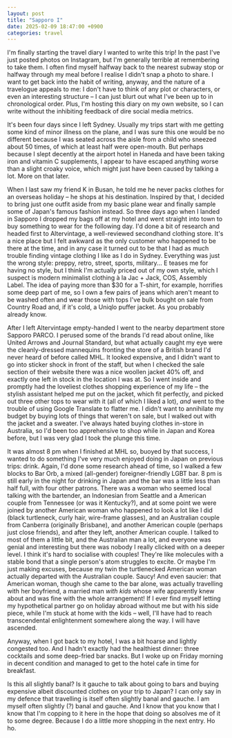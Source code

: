```yaml
---
layout: post
title: "Sapporo I"
date: 2025-02-09 18:47:00 +0900
categories: travel
---
```


I'm finally starting the travel diary I wanted to write this trip! In the past I've just posted photos on Instagram, but I'm generally terrible at remembering to take them. I often find myself halfway back to the nearest subway stop or halfway through my meal before I realise I didn't snap a photo to share. I want to get back into the habit of writing, anyway, and the nature of a travelogue appeals to me: I don't have to think of any plot or characters, or even an interesting structure – I can just blurt out what I've been up to in chronological order. Plus, I'm hosting this diary on my own website, so I can write without the inhibiting feedback of dire social media metrics. 

It's been four days since I left Sydney. Usually my trips start with me getting some kind of minor illness on the plane, and I was sure this one would be no different because I was seated across the aisle from a child who sneezed about 50 times, of which at least half were open-mouth. But perhaps because I slept decently at the airport hotel in Haneda and have been taking iron and vitamin C supplements, I appear to have escaped anything worse than a slight croaky voice, which might just have been caused by talking a lot. More on that later.

When I last saw my friend K in Busan, he told me he never packs clothes for an overseas holiday – he shops at his destination. Inspired by that, I decided to bring just one outfit aside from my basic plane wear and finally sample some of Japan's famous fashion instead. So three days ago when I landed in Sapporo I dropped my bags off at my hotel and went straight into town to buy something to wear for the following day. I'd done a bit of research and headed first to Altervintage, a well-reviewed secondhand clothing store. It's a nice place but I felt awkward as the only customer who happened to be there at the time, and in any case it turned out to be that I had as much trouble finding vintage clothing I like as I do in Sydney. Everything was just the wrong style: preppy, retro, street, sports, military... E teases me for having no style, but I think I'm actually priced out of my own style, which I suspect is modern minimalist clothing à la Jac + Jack, COS, Assembly Label. The idea of paying more than $30 for a T-shirt, for example, horrifies some deep part of me, so I own a few pairs of jeans which aren't meant to be washed often and wear those with tops I've bulk bought on sale from Country Road and, if it's cold, a Uniqlo puffer jacket. As you probably already know.

After I left Altervintage empty-handed I went to the nearby department store Sapporo PARCO. I perused some of the brands I'd read about online, like United Arrows and Journal Standard, but what actually caught my eye were the cleanly-dressed mannequins fronting the store of a British brand I'd never heard of before called MHL. It looked expensive, and I didn't want to go into sticker shock in front of the staff, but when I checked the sale section of their website there was a nice woollen jacket 40% off, and exactly one left in stock in the location I was at. So I went inside and promptly had the loveliest clothes shopping experience of my life – the stylish assistant helped me put on the jacket, which fit perfectly, and picked out three other tops to wear with it (all of which I liked a lot), *and* went to the trouble of using Google Translate to flatter me. I didn't want to annihilate my budget by buying lots of things that weren't on sale, but I walked out with the jacket and a sweater. I've always hated buying clothes in-store in Australia, so I'd been too apprehensive to shop while in Japan and Korea before, but I was very glad I took the plunge this time.

It was almost 8 pm when I finished at MHL so, buoyed by that success, I wanted to do something I've very much enjoyed doing in Japan on previous trips: drink. Again, I'd done some research ahead of time, so I walked a few blocks to Bar Orb, a mixed (all-gender) foreigner-friendly LGBT bar. 8 pm is still early in the night for drinking in Japan and the bar was a little less than half full, with four other patrons. There was a woman who seemed local talking with the bartender, an Indonesian from Seattle and a American couple from Tennessee (or was it Kentucky?), and at some point we were joined by another American woman who happened to look a lot like I did (black turtleneck, curly hair, wire-frame glasses), and an Australian couple from Canberra (originally Brisbane), and another American couple (perhaps just close friends), and after they left, another American couple. I talked to most of them a little bit, and the Australian man a lot, and everyone was genial and interesting but there was nobody I really clicked with on a deeper level. I think it's hard to socialise with couples! They're like molecules with a stable bond that a single person's atom struggles to excite. Or maybe I'm just making excuses, because my twin the turtlenecked American woman actually departed with the Australian couple. Saucy! And even saucier: that American woman, though she came to the bar alone, was actually travelling with her boyfriend, a married man *with kids* whose wife apparently knew about and was fine with the whole arrangement! If I ever find myself letting my hypothetical partner go on holiday abroad without me but with his side piece, while I'm stuck at home with the kids – well, I'll have had to reach transcendental enlightenment somewhere along the way. I will have ascended.

Anyway, when I got back to my hotel, I was a bit hoarse and lightly congested too. And I hadn't exactly had the healthiest dinner: three cocktails and some deep-fried bar snacks. But I woke up on Friday morning in decent condition and managed to get to the hotel cafe in time for breakfast.

Is this all slightly banal? Is it gauche to talk about going to bars and buying expensive albeit discounted clothes on your trip to Japan? I can only say in my defence that travelling is itself often slightly banal and gauche. I am myself often slightly (?) banal and gauche. And I know that you know that I know that I'm copping to it here in the hope that doing so absolves me of it to some degree. Because I do a little more shopping in the next entry. Ho ho.